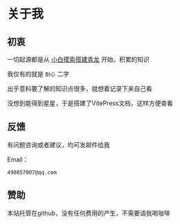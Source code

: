 # 关于我

## 初衷

一切起源都是从 [小白摸索搭建青龙](../website/qinglong/) 开始，积累的知识

我仅有的就是 `耐心` 二字

出乎意料要了解的知识点很多，就想着记录下来自己看

没想到能得到星星，于是搭建了VitePress文档，这样方便查看


## 反馈

有问题咨询或者建议，均可发邮件给我

Email：

```
490857007@qq.com
```

## 赞助

本站托管在github，没有任何费用的产生，不需要请我喝咖啡
